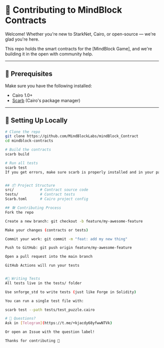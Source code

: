 # 🤝 Contributing to MindBlock Contracts

Welcome! Whether you're new to StarkNet, Cairo, or open-source — we're glad you're here.

This repo holds the smart contracts for the [MindBlock Game], and we're building it in the open with community help.

---

## 🧰 Prerequisites

Make sure you have the following installed:

- Cairo 1.0+
- [Scarb](https://docs.swmansion.com/scarb/) (Cairo's package manager)

---

## 🚀 Setting Up Locally

```bash
# Clone the repo
git clone https://github.com/MindBlockLabs/mindBlock_Contract
cd mindblock-contracts

# Build the contracts
scarb build

# Run all tests
scarb test
If you get errors, make sure scarb is properly installed and in your path.


## 📦 Project Structure
src/            # Contract source code
tests/          # Contract tests
Scarb.toml      # Cairo project config

## 🛠️ Contributing Process
Fork the repo

Create a new branch: git checkout -b feature/my-awesome-feature

Make your changes (contracts or tests)

Commit your work: git commit -m "feat: add my new thing"

Push to GitHub: git push origin feature/my-awesome-feature

Open a pull request into the main branch

GitHub Actions will run your tests


#🧪 Writing Tests
All tests live in the tests/ folder

Use snforge_std to write tests (just like Forge in Solidity)

You can run a single test file with:

scarb test --path tests/test_puzzle.cairo

# 💬 Questions?
Ask in [Telegram](https://t.me/+kjacdy68yfwwNTVk)

Or open an Issue with the question label!

Thanks for contributing 🙌

